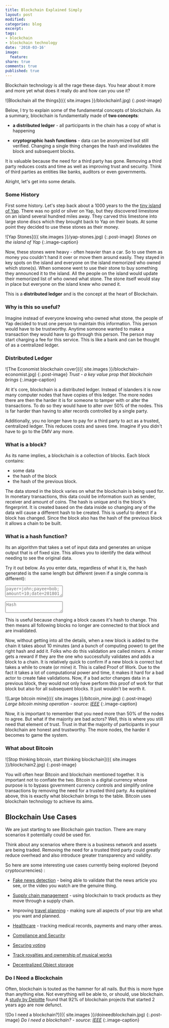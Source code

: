 ```yaml
---
title: Blockchain Explained Simply
layout: post
modified: 
categories: blog
excerpt: 
tags:
- blockchain
- blockchain technology
date: '2018-03-16'
image:
  feature: 
share: true
comments: true
published: true
---
```


Blockchain technology is all the rage these days. You hear about it more and more yet what does it really do and how can you use it?

![Blockchain all the things]({{ site.images }}/blockchain1.jpg)
{:.post-image}

Below, I try to explain some of the fundamental concepts of blockchain. As a summary, blockchain is fundamentally made of __two concepts__:
* **a distributed ledger** - all participants in the chain has a copy of what is happening

* **cryptographic hash functions** - data can be anonymized but still verified. Changing a single thing changes the hash and invalidates the block and subsequent blocks.

It is valuable because the need for a third party has gone. Removing a third party reduces costs and time as well as improving trust and security. Think of third parties as entities like banks, auditors or even governments.

Alright, let's get into some details.

### Some History

First some history.  Let's step back about a 1000 years to the the [tiny island of Yap](https://www.npr.org/sections/money/2011/02/15/131934618/the-island-of-stone-money). There was no gold or silver on Yap, but they discovered limestone on an island several hundred miles away. They carved this limestone into large stone discs which they brought back to Yap on their boats. At some point they decided to use these stones as their money.

![Yap Stones]({{ site.images }}/yap-stones.jpg)
{:.post-image}
*Stones on the island of Yap*
{:.image-caption}

Now, these stones were heavy - often heavier than a car. So to use them as money you couldn't hand it over or move them around easily. They stayed in key spots on the island and everyone on the island memorized who owned which stone(s). When someone went to use their stone to buy something they announced it to the island. All the people on the island would update their memorized list of who owned what stone. The stone itself would stay in place but everyone on the island knew who owned it.

This is a **distributed ledger** and is the concept at the heart of Blockchain.

### Why is this so useful? 

Imagine instead of everyone knowing who owned what stone, the people of Yap decided to trust one person to maintain this information. This person would have to be trustworthy. Anytime someone wanted to make a transaction they would have to go through this person. The person may start charging a fee for this service. This is like a bank and can be thought of as a centralized ledger.

### Distributed Ledger

![The Economist blockchain cover]({{ site.images }}/blockchain-economist.jpg)
{:.post-image}
*Trust - a key value prop that blockchain brings*
{:.image-caption}

At it's core, blockchain is a distributed ledger. Instead of islanders it is now many computer nodes that have copies of this ledger. The more nodes there are then the harder it is for someone to tamper with or alter the transactions. To do so they would have to alter over 50% of the nodes. This is far harder than having to alter records controlled by a single party. 

Additionally, you no longer have to pay for a third party to act as a trusted, centralized ledger. This reduces costs and saves time. Imagine if you didn't have to go to the DMV any more.

### What is a block?

As its name implies, a blockchain is a collection of blocks. Each block contains:
* some data
* the hash of the block 
* the hash of the previous block. 

The data stored in the block varies on what the blockchain is being used for. In monetary transactions, this data could be information such as sender, receiver and amount of coins. The hash is unique and is the block's fingerprint. It is created based on the data inside so changing any of the data will cause a different hash to be created. This is useful to detect if a block has changed. Since the block also has the hash of the previous block it allows a chain to be built. 

### What is a hash function?

Its an algorithm that takes a set of input data and generates an unique output that is of fixed size. This allows you to identify the data without needing to see the original data. 

Try it out below. As you enter data, regardless of what it is, the hash generated is the same length but different (even if a single comma is different):

<div class="test-area">
  <div class="input">
          <textarea id="input" placeholder="payer=john;payee=bob;amount=10;date=20180101"></textarea>
  </div>
  <p>
    <div class="output">
      <textarea id="output" placeholder="Hash"></textarea>
    </div>
  </p>
</div>

<script>
(function($, window, document, undefined) {
  window.method = null;

  $(document).ready(function() {
    var input = $('#input');
    var output = $('#output');
    var option = $('[data-option]');

    var execute = function() {
      try {
        output.val(method(input.val(), option.val()));
      } catch(e) {
        output.val(e);
      }
    }

    function autoUpdate() {
      execute();
    }

    input.bind('input propertychange', autoUpdate);
    option.bind('input propertychange', autoUpdate);
    $('#execute').click(execute);
  });
})(jQuery, window, document);  
</script>
<script src="https://rawgit.com/emn178/js-sha3/master/build/sha3.min.js"></script>

<script>method = sha3_512;</script>

This is useful because changing a block causes it's hash to change. This then means all following blocks no longer are connected to that block and are invalidated. 

Now, without getting into all the details, when a new block is added to the chain it takes about 10 minutes (and a bunch of computing power) to get the right hash and add it. Folks who do this validation are called *miners*. A miner gets a reward if they are the one who successfully validates and adds a block to a chain. It is relatively quick to confirm if a new block is correct but takes a while to create (or mine) it. This is called Proof of Work. Due to the fact it takes a lot of computational power and time, it makes it hard for a bad actor to create fake validations. Now, if a bad actor changes data in a previous block, they would not only have perform this proof of work for that block but also for all subsequent blocks. It just wouldn't be worth it.

![Large bitcoin mine]({{ site.images }}/bitcoin_mine.jpg)
{:.post-image}
*Large bitcoin mining operation - source: [IEEE](https://spectrum.ieee.org/computing/networks/why-the-biggest-bitcoin-mines-are-in-china)*
{:.image-caption}

Now, it is important to remember that you need more than 50% of the nodes to agree. But what if the majority are bad actors? Well, this is where you still need that element of trust. Trust in that the majority of participants in your blockchain are honest and trustworthy. The more nodes, the harder it becomes to game the system.

### What about Bitcoin

![Stop thinking bitcoin, start thinking blockchain]({{ site.images }}/blockchain2.jpg)
{:.post-image}

You will often hear Bitcoin and blockchain mentioned together. It is important not to conflate the two. Bitcoin is a digital currency whose purpose is to bypass government currency controls and simplify online transactions by removing the need for a trusted third party. As explained above, this is exactly what blockchain brings to the table. Bitcoin uses blockchain technology to achieve its aims.

## Blockchain Use Cases

We are just starting to see Blockchain gain traction. There are many scenarios it potentially could be used for.

Think about any scenarios where there is a business network and assets are being traded. Removing the need for a trusted third party could greatly reduce overhead and also introduce greater transparency and validity.

So here are some interesting use cases currently being explored (beyond cryptocurrencies) :
* [Fake news detection](https://publiq.network/) - being able to validate that the news article you see, or the video you watch are the genuine thing.

* [Supply chain management](https://www.provenance.org/) - using blockchain to track products as they move through a supply chain.

* Improving [travel planning](https://travelchain.io/) - making sure all aspects of your trip are what you want and planned.

* [Healthcare](https://www.media.mit.edu/research/groups/1454/medrec) - tracking medical records, payments and many other areas.

* [Compliance and Security](https://guardtime.com/)

* [Securing voting](https://followmyvote.com/)

* [Track royalties and ownership of musical works](https://ujomusic.com/)

* [Decentralized Object storage](https://storj.io/)

### Do I Need a Blockchain

Often, blockchain is touted as the hammer for all nails. But this is more hype than anything else. Not everything will be able to, or should, use blockchain. A [study by Deloitte](https://www2.deloitte.com/insights/us/en/industry/financial-services/evolution-of-blockchain-github-platform.html) found that 92% of blockchain projects that started 2 years ago are now defunct. 

![Do I need a blockchain?]({{ site.images }}/doineedblockchain.jpg)
{:.post-image}
*Do I need a blockchain? - source: [IEEE](https://spectrum.ieee.org/computing/networks/do-you-need-a-blockchain)*
{:.image-caption}